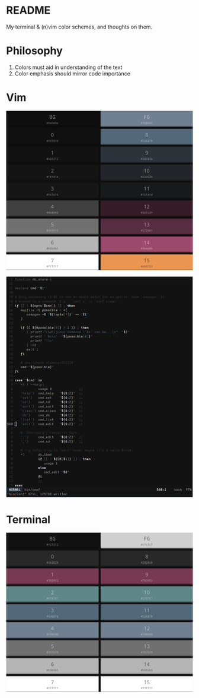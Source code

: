 # README
My terminal & (n)vim color schemes, and thoughts on them.


# Philosophy 
1. Colors must aid in understanding of the text
2. Color emphasis should mirror code importance


# Vim
![Scheme](screenshots/vim_scheme.png "Vim color scheme")

![Example (bash)](screenshots/vim_example.png "Vim color scheme")


# Terminal
![Scheme](screenshots/terminal_scheme.png "Terminal color scheme")
